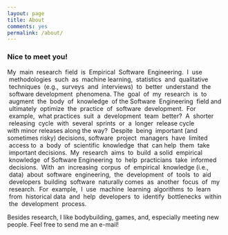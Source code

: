 ```yaml
---
layout: page      
title: About   
comments: yes   
permalink: /about/   
---   
```


### Nice to meet you!   

My  main  research  field  is  Empirical  Software  Engineering.  I  use  methodologies  such  as  machine learning,  statistics  and  qualitative  techniques  (e.g.,  surveys  and  interviews)  to  better  understand  the  software development  phenomena. The  goal  of  my  research  is  to  augment  the  body  of  knowledge  of the Software  Engineering  field and  ultimately  optimize  the  practice  of  software  development.  For  example,  what practices  suit  a  development  team  better?  A  shorter  releasing  cycle  with  several  sprints  or  a  longer  release cycle with minor releases along the way?  Despite  being  important (and sometimes risky) decisions, software  project  managers  have  limited  access to  a  body  of  scientific  knowledge  that  can help  them  take  important decisions.  My  research  aims  to  build  a solid  empirical  knowledge  of Software Engineering  to  help  practicians  take  informed  decisions.  With  an  increasing  corpus  of  empirical  knowledge (i.e.,  data)  about  software  engineering,  the  development  of  tools  to  aid  developers  building  software  naturally comes  as  another  focus  of  my  research.  For  example,  I  use  machine  learning  algorithms  to  learn  from  historical data  and  help  developers  to  identify  bottlenecks  within  the  development  process.

Besides research, I like bodybuilding, games, and, especially meeting new people. Feel free to send me an e-mail!

